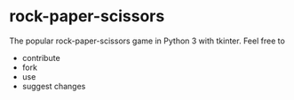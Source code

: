 # rock-paper-scissors
The popular rock-paper-scissors game in Python 3 with tkinter.
Feel free to
- contribute
- fork
- use
- suggest changes
